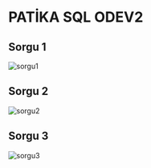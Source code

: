 # PATİKA SQL ODEV2

## Sorgu 1 

![sorgu1](https://user-images.githubusercontent.com/126318073/222881834-9d02b4d3-1ca9-4113-8187-afe0d3ee8002.png)

## Sorgu 2

![sorgu2](https://user-images.githubusercontent.com/126318073/222881951-cf499c3e-1f96-4573-9b3f-c9ec3abc31cc.png)

## Sorgu 3 

![sorgu3](https://user-images.githubusercontent.com/126318073/222882094-0823882d-0c25-4a06-8006-e7d6d9df6a3e.png)
